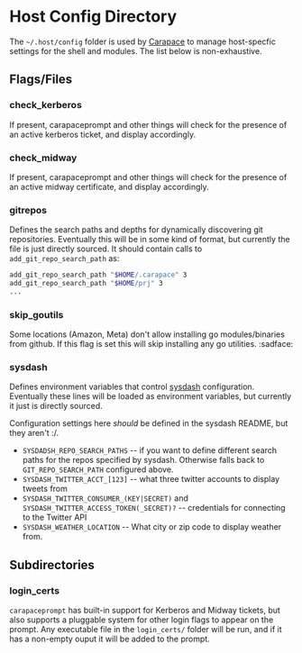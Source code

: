 Host Config Directory
==============

The `~/.host/config` folder is used by [Carapace](https://github.com/cheilman/carapace) to manage host-specfic settings for the shell and modules.  The list below is non-exhaustive.

Flags/Files
-----------

### check\_kerberos

If present, carapaceprompt and other things will check for the presence of an active kerberos ticket, and display accordingly.

### check\_midway

If present, carapaceprompt and other things will check for the presence of an active midway certificate, and display accordingly.

### gitrepos

Defines the search paths and depths for dynamically discovering git repositories.  Eventually this will be in some kind of format, but currently the file is just directly sourced.  It should contain calls to `add_git_repo_search_path` as:

```bash
add_git_repo_search_path "$HOME/.carapace" 3
add_git_repo_search_path "$HOME/prj" 3
...
```

### skip_goutils

Some locations (Amazon, Meta) don't allow installing go modules/binaries from github.  If this flag is set this will skip installing any go utilities.  :sadface:

### sysdash

Defines environment variables that control [sysdash](https://github.com/cheilman/sysdash) configuration.  Eventually these lines will be loaded as environment variables, but currently it just is directly sourced.

Configuration settings here *should* be defined in the sysdash README, but they aren't :/.

- `SYSDADSH_REPO_SEARCH_PATHS` -- if you want to define different search paths for the repos specified by sysdash.  Otherwise falls back to `GIT_REPO_SEARCH_PATH` configured above.
- `SYSDASH_TWITTER_ACCT_[123]` -- what three twitter accounts to display tweets from
- `SYSDASH_TWITTER_CONSUMER_(KEY|SECRET)` and `SYSDASH_TWITTER_ACCESS_TOKEN(_SECRET)?` -- credentials for connecting to the Twitter API
- `SYSDASH_WEATHER_LOCATION` -- What city or zip code to display weather from.

Subdirectories
--------------

### login_certs

`carapaceprompt` has built-in support for Kerberos and Midway tickets, but also
supports a pluggable system for other login flags to appear on the prompt.  Any
executable file in the `login_certs/` folder will be run, and if it has a
non-empty ouput it will be added to the prompt.

